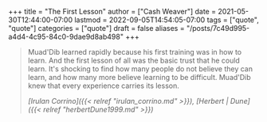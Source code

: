 +++
title = "The First Lesson"
author = ["Cash Weaver"]
date = 2021-05-30T12:44:00-07:00
lastmod = 2022-09-05T14:54:05-07:00
tags = ["quote", "quote"]
categories = ["quote"]
draft = false
aliases = "/posts/7c49d995-a4d4-4c95-84c0-9dae9d8ab498"
+++

> Muad'Dib learned rapidly because his first training was in how to learn. And the first lesson of all was the basic trust that he could learn. It's shocking to find how many people do not believe they can learn, and how many more believe learning to be difficult. Muad'Dib knew that every experience carries its lesson.
>
> _[Irulan Corrino]({{< relref "irulan_corrino.md" >}}), [Herbert | Dune]({{< relref "herbertDune1999.md" >}})_
